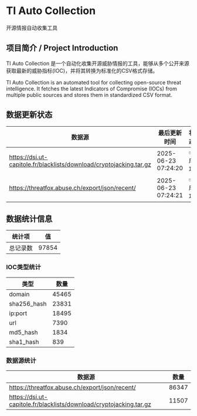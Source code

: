 # TI Auto Collection

 开源情报自动收集工具

## 项目简介 / Project Introduction

TI Auto Collection 是一个自动化收集开源威胁情报的工具，能够从多个公开来源获取最新的威胁指标(IOC)，并将其转换为标准化的CSV格式存储。

TI Auto Collection is an automated tool for collecting open-source threat intelligence. It fetches the latest Indicators of Compromise (IOCs) from multiple public sources and stores them in standardized CSV format.

## 数据更新状态

| 数据源 | 最后更新时间 | 状态 |
|--------|------------|------|
| https://dsi.ut-capitole.fr/blacklists/download/cryptojacking.tar.gz | 2025-06-23 07:24:20 | ✅ 成功 |
| https://threatfox.abuse.ch/export/json/recent/ | 2025-06-23 07:24:21 | ✅ 成功 |

























































































## 数据统计信息

| 统计项 | 值 |
|--------|----|
| 总记录数 | 97854 |

### IOC类型统计

| 类型 | 数量 |
|------|------|
| domain | 45465 |
| sha256_hash | 23831 |
| ip:port | 18495 |
| url | 7390 |
| md5_hash | 1834 |
| sha1_hash | 839 |

### 数据源统计

| 数据源 | 数量 |
|--------|------|
| https://threatfox.abuse.ch/export/json/recent/ | 86347 |
| https://dsi.ut-capitole.fr/blacklists/download/cryptojacking.tar.gz | 11507 |
